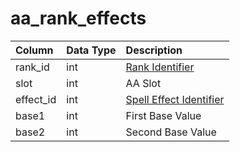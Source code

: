# aa_rank_effects

| Column | Data Type | Description |
| :--- | :--- | :--- |
| rank_id | int | [Rank Identifier](aa_ranks.md) |
| slot | int | AA Slot |
| effect_id | int | [Spell Effect Identifier](../../../../categories/spells/spell-effect-ids) |
| base1 | int | First Base Value |
| base2 | int | Second Base Value |

